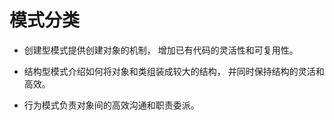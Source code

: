 # 模式分类

- 创建型模式提供创建对象的机制， 增加已有代码的灵活性和可复用性。

- 结构型模式介绍如何将对象和类组装成较大的结构， 并同时保持结构的灵活和高效。

- 行为模式负责对象间的高效沟通和职责委派。
